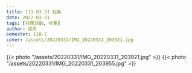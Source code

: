 ```yaml
---
title: 111.03.31 社集
date: 2022-03-31
tags: [社團活動, 社集]
author: 如月
semester: 110-2
cover: /assets/20220331/IMG_20220331_203921.jpg
---
```


{{< photo "/assets/20220331/IMG_20220331_203921.jpg" >}} {{< photo "/assets/20220331/IMG_20220331_203955.jpg" >}}
